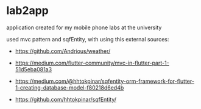 # lab2app

application created for my mobile phone labs at the university

used mvc pattern and sqfEntity, with using this external sources:
- https://github.com/Andrious/weather/
- https://medium.com/flutter-community/mvc-in-flutter-part-1-51d5eba081a3


- https://medium.com/@hhtokpinar/sqfentity-orm-framework-for-flutter-1-creating-database-model-f80218d6ed4b
- https://github.com/hhtokpinar/sqfEntity/
